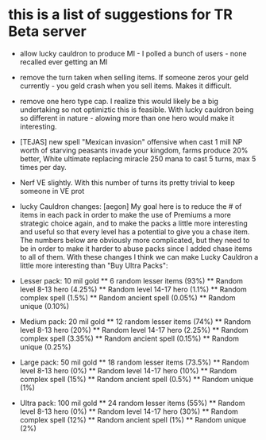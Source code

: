 # this is a list of suggestions for TR Beta server

* allow lucky cauldron to produce MI - I polled a bunch of users - none recalled ever getting an MI
* remove the turn taken when selling items.  If someone zeros your geld currently - you geld crash when you sell items.  Makes it difficult.
* remove one hero type cap.  I realize this would likely be a big undertaking so not optimiztic this is feasible.  With lucky cauldron being so different in nature - alowing more than one hero would make it interesting.
* [TEJAS] new spell "Mexican invasion" offensive when cast 1 mill NP worth of starving peasants invade your kingdom, farms produce 20% better, White ultimate replacing miracle 250 mana to cast 5 turns, max 5 times per day.
* Nerf VE slightly.  With this number of turns its pretty trivial to keep someone in VE prot

* lucky Cauldron changes:
[aegon]
My goal here is to reduce the # of items in each pack in order to make the use of Premiums a more strategic choice again, and to make the packs a little more interesting and useful so that every level has a potential to give you a chase item. The numbers below are obviously more complicated, but they need to be in order to make it harder to abuse packs since I added chase items to all of them. With these changes I think we can make Lucky Cauldron a little more interesting than "Buy Ultra Packs":

* Lesser pack: 10 mil gold
** 6 random lesser items (93%)
** Random level 8-13 hero (4.25%)
** Random level 14-17 hero (1.1%)
** Random complex spell (1.5%)
** Random ancient spell (0.05%)
** Random unique (0.10%)

* Medium pack: 20 mil gold
** 12 random lesser items (74%)
** Random level 8-13 hero (20%)
** Random level 14-17 hero (2.25%)
** Random complex spell (3.35%)
** Random ancient spell (0.15%)
** Random unique (0.25%)

* Large pack: 50 mil gold
** 18 random lesser items (73.5%)
** Random level 8-13 hero (0%)
** Random level 14-17 hero (10%)
** Random complex spell (15%)
** Random ancient spell (0.5%)
** Random unique (1%)

* Ultra pack: 100 mil gold
** 24 random lesser items (55%)
** Random level 8-13 hero (0%)
** Random level 14-17 hero (30%)
** Random complex spell (12%)
** Random ancient spell (1%)
** Random unique (2%)
